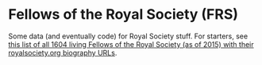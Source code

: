 # Fellows of the Royal Society (FRS)

Some data (and eventually code) for Royal Society stuff. For starters, see [this list of all 1604 living Fellows of the Royal Society (as of 2015) with their royalsociety.org biography URLs](https://github.com/dullhunk/frs/blob/master/all%20royalsociety.org%20people.txt). 
